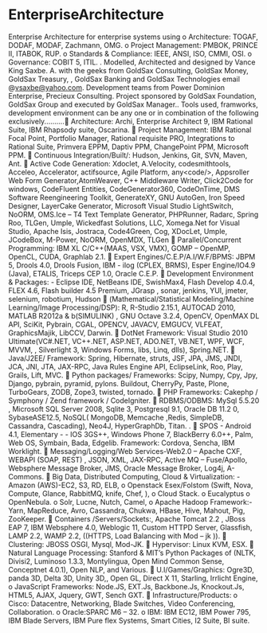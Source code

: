 EnterpriseArchitecture
======================

Enterprise Architecture for enterprise systems using o	Architecture: TOGAF, DODAF, MODAF, Zachmann, OMG. o	Project Management: PMBOK, PRINCE II, ITABOK, RUP. o	Standards &amp; Compliance: IEEE, ANSI, ISO, CMMI, OSI. o	Governance: COBIT 5, ITIL. . Modelled, Architected and designed by Vance King Saxbe. A. with the geeks from GoldSax Consulting, GoldSax Money, GoldSax Treasury, , GoldSax Banking and GoldSax Technologies email @vsaxbe@yahoo.com. Development teams from Power Dominion Enterprise, Precieux Consulting. Project sponsored by GoldSax Foundation, GoldSax Group and executed by GoldSax Manager.. Tools used, framworks, development environment can be any one or in combination of the following exclusively..........	Architecture: Archi, Enterprise Architect 9, IBM Rational Suite, IBM Rhapsody suite, Oscarina.  	Project Management: IBM Rational Focal Point, Portfolio Manager, Rational requisite PRO, Integrations to Rational Suite, Primvera EPPM, Daptiv PPM, ChangePoint PPM, Microsoft PPM.  	Continuous Integration/Built/: Hudson, Jenkins, Git, SVN, Maven, Ant.  	Active Code Generation: Xdoclet, A.Velocity, codesmithtools, Acceleo, Accelerator, actifsource, Agile Platform, any&lt;code/>, Appsroller Web Form Generator,AtomWeaver, C++ Middleware Writer, Click2Code for windows, CodeFluent Entities, CodeGenerator360, CodeOnTime, DMS Software Reengineering Toolkit, GenerateXY, GNU AutoGen, Iron Speed Designer, LayerCake Generator, Microsoft Visual Studio LightSwitch, NoORM, OMS.Ice – T4 Text Template Generator, PHPRunner, Radarc, Spring Roo, TLGen, Umple, Wickedfast Solutions, LLC, Xomega.Net for Visual Studio, Apache Isis, Jostraca, Code4Green, Cog, XDocLet, Umple, JCodeBox, M-Power, NoORM, OpenMDX, TLGen  	Parallel/Concurrent Programming: IBM XL C/C++(MAAS, VSX, VMX), GOMP – OpenMP, OpenCL, CUDA, Graphlab 2.1.  	Expert Engines/C.E.P/A.I/W.F/BPMS:  JBPM 5, Drools 4.0, Drools Fusion, IBM - ilog (CPLEX, BRMS), Esper Engine/IO4.9 (Java), ETALIS, Triceps CEP 1.0, Oracle C.E.P.  	Development Environment &amp; Packages: - Eclipse IDE, NetBeans IDE, SwishMax4, Flash Develop 4.0.4,  FLEX 4.6, Flash builder 4.5 Premium, JGrasp , sonar, jenkins, YUI, jmeter, selenium, robotium, Hudson  	(Mathematical/Statistical Modeling/Machine Learning/Image Processing/DSP): R, R-Studio 2.15.1, AUTOCAD 2010, MATLAB R2012a &amp; b(SIMULINK) , GNU Octave 3.2.4, OpenCV, OpenMAX DL API, SciKit, Pybrain, CGAL, OPENCV, JAVACV, EMGUCV, VLFEAT, GraphicsMajik, LibCCV, Darwin.  	DotNet Framework: Visual Studio 2010 Ultimate(VC#.NET, VC++.NET, ASP.NET, ADO.NET, VB.NET, WPF, WCF, MVVM, , Silverlight 3, Windows Forms, libs, Linq, dlls), Spring.NET.  	Java/J2EE/ Framework: Spring, Hibernate, struts, JSF, JPA, JMS, JNDI, JCA, JNI,  JTA, JAX-RPC, Java Rules Engine API, EclipseLink, Roo, Play, Grails, Lift, MVC.  	Python packages/ Frameworks: Scipy, Numpy, Cpy, Jpy, Django, pybrain, pyramid, pylons. Buildout, CherryPy, Paste, Plone, TurboGears, ZODB, Zope3, twisted, tornado.  	PHP Frameworks: Cakephp / Symphony / Zend framework / CodeIgniter.   	RDBMS/ODBMS: MySql 5.5.20 , Microsoft SQL Server 2008, Sqlite 3, Postgresql 9.1, Oracle DB 11.2 0,  SybaseASE12.5, NoSQL( MongoDB, Memcache ,Redis, SimpleDB, Cassandra, Cascading), Neo4J, HyperGraphDb, Titan. .  	SPOS - Android 4.1, Elementary - - IOS 3GS++, Windows Phone 7, BlackBerry 6.0++, Palm, Web OS, Symbain, Bada, Edgelib. Framework: Cordova, Sencha, IBM Worklight.  	Messaging/Logging/Web Services-Web2.0 – Apache CXF, WEBAPI (SOAP, REST) , JSON, XML, JAX-RPC, Active MQ – Fuse/Apollo, Websphere Message Broker, JMS, Oracle Message Broker, Log4j, A-Commons.  	Big Data, Distributed Computing, Cloud &amp; Virtualization: - Amazon (AWS)-EC2, S3, RD, ELB,   o	Openstack Esex/Folstom (Swift, Nova, Compute, Glance, RabbitMQ, knife, Chef, ),  o	Cloud Stack. o	Eucalyptus o	OpenNebula. o	Solr, Lucne, Nutch, Camel,  o	Apache Hadoop Framework:- Yarn, MapReduce, Avro, Cassandra, Chukwa, HBase, Hive, Mahout, Pig, ZooKeeper.  	Containers /Servers/Sockets:, Apache Tomcat 2.2 , JBoss EAP 7,  IBM Websphere 4.0, Weblogic 11, Custom HTTPD Server, Glassfish, LAMP 2.2, WAMP 2.2, ((HTTPS, Load Balancing with Mod – jk )).  	Clustering: JBOSS OSGI, Mysql, Mod-JK.   	Hypervisor: Linux KVM, ESX.   	Natural Language Processing: Stanford &amp; MIT’s Python Packages of (NLTK, Divisi2, Luminoso 1.3.3, Montylingua, Open Mind Common Sense, Conceptnet 4.0.1), Open NLP, and Various.   	U.I/Games/Graphics: Ogre3D, panda 3D, Delta 3D, Unity 3D,, Open GL, Direct X 11, Starling, Irrlicht Engine,   o	JavaScript Frameworks: Node.JS, EXT.Js, Backbone.Js, Knockout.Js, HTML5, AJAX, Jquery, GWT, Sench GXT.   	Infrastructure/Products: o	Cisco: Datacentre, Networking, Blade Switches, Video Conferencing, Collaboration. o	Oracle:SPARC M6 – 32. o	IBM: IBM EC12, IBM Power 795, IBM Blade Servers, IBM Pure flex Systems, Smart Cities, I2 Suite, BI  suite.
